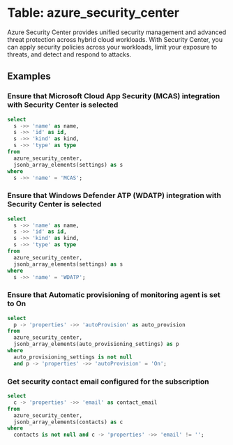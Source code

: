 # Table: azure_security_center

Azure Security Center provides unified security management and advanced threat protection across hybrid cloud workloads. With Security Center, you can apply security policies across your workloads, limit your exposure to threats, and detect and respond to attacks.

## Examples

### Ensure that Microsoft Cloud App Security (MCAS) integration with Security Center is selected

```sql
select
  s ->> 'name' as name,
  s ->> 'id' as id,
  s ->> 'kind' as kind,
  s ->> 'type' as type
from
  azure_security_center,
  jsonb_array_elements(settings) as s
where
  s ->> 'name' = 'MCAS';
```

### Ensure that Windows Defender ATP (WDATP) integration with Security Center is selected

```sql
select
  s ->> 'name' as name,
  s ->> 'id' as id,
  s ->> 'kind' as kind,
  s ->> 'type' as type
from
  azure_security_center,
  jsonb_array_elements(settings) as s
where
  s ->> 'name' = 'WDATP';
```

### Ensure that Automatic provisioning of monitoring agent is set to On

```sql
select
  p -> 'properties' ->> 'autoProvision' as auto_provision
from
  azure_security_center,
  jsonb_array_elements(auto_provisioning_settings) as p
where
  auto_provisioning_settings is not null
  and p -> 'properties' ->> 'autoProvision' = 'On';
```

### Get security contact email configured for the subscription

```sql
select
  c -> 'properties' ->> 'email' as contact_email
from
  azure_security_center,
  jsonb_array_elements(contacts) as c
where
  contacts is not null and c -> 'properties' ->> 'email' != '';
```
